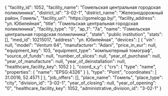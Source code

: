 {
    "facility_id": 1052,
    "facility_name": "Гомельская центральная городская поликлиника",
    "district_id": "3-02-1",
    "district_name": "Железнодорожный район, Гомель",
    "facility_url": "https:\/\/gomelcgp.by\/",
    "facility_address": "ул. Юбилейная",
    "title": "Гомельская центральная городская поликлиника",
    "facility_type": "0",
    "ap_1": "7а",
    "name": "Гомельская центральная городская поликлиника",
    "state": "public institution",
    "stats": [],
    "med_id": 10215017,
    "address": "ул. Юбилейная",
    "devices": [
        {
            "vin": null,
            "model": "Ventum 64",
            "manufacturer": "Adani",
            "price_in_eur": null,
            "equipment_key": 103,
            "equipment_type": "компьютерный томограф",
            "source_of_funds": null,
            "number_of_slices": null,
            "year_of_purchase": null,
            "year_of_manufacture": null,
            "year_of_deinstallation": null,
            "healthcare_facility_key": 1052
        }
    ],
    "coord_x_y": {
        "crs": {
            "type": "name",
            "properties": {
                "name": "EPSG:4326"
            }
        },
        "type": "Point",
        "coordinates": [
            31.0016,
            52.4571
        ]
    },
    "job_offers": [],
    "place_name": "Гомель",
    "place_type": "city",
    "division_id": "3-02-1",
    "year_of_closing": null,
    "year_of_opening": "0",
    "healthcare_facility_key": 1052,
    "administrative_division_id": "3-02-1"
}